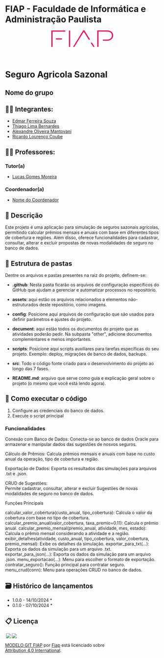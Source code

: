 # FIAP - Faculdade de Informática e Administração Paulista

<p align="center">
<a href= "https://www.fiap.com.br/"><img src="logo-fiap.png" alt="FIAP - Faculdade de Informática e Admnistração Paulista" border="0" width=40% height=40%></a>
</p>

<br>

# Seguro Agricola Sazonal

## Nome do grupo

## 👨‍🎓 Integrantes: 
- <a href="https://www.linkedin.com/company/">Edmar Ferreira Souza</a>
- <a href="https://www.linkedin.com/company/">Thiago Lima Bernardes</a>
- <a href="https://www.linkedin.com/company/">Alexandre Oliveira Mantovani</a> 
- <a href="https://www.linkedin.com/company/">Ricardo Lourenço Coube</a> 

## 👩‍🏫 Professores:
### Tutor(a) 
- <a href="https://www.linkedin.com/company/inova-fusca">Lucas Gomes Moreira</a>
### Coordenador(a)
- <a href="https://www.linkedin.com/company/inova-fusca">Nome do Coordenador</a>


## 📜 Descrição

Este projeto é uma aplicação para simulação de seguros sazonais agrícolas, permitindo calcular prêmios mensais e anuais com base em diferentes tipos de cobertura e regiões. Além disso, oferece funcionalidades para cadastrar, consultar, alterar e excluir propostas de novas modalidades de seguro no banco de dados.


## 📁 Estrutura de pastas

Dentre os arquivos e pastas presentes na raiz do projeto, definem-se:

- <b>.github</b>: Nesta pasta ficarão os arquivos de configuração específicos do GitHub que ajudam a gerenciar e automatizar processos no repositório.

- <b>assets</b>: aqui estão os arquivos relacionados a elementos não-estruturados deste repositório, como imagens.

- <b>config</b>: Posicione aqui arquivos de configuração que são usados para definir parâmetros e ajustes do projeto.

- <b>document</b>: aqui estão todos os documentos do projeto que as atividades poderão pedir. Na subpasta "other", adicione documentos complementares e menos importantes.

- <b>scripts</b>: Posicione aqui scripts auxiliares para tarefas específicas do seu projeto. Exemplo: deploy, migrações de banco de dados, backups.

- <b>src</b>: Todo o código fonte criado para o desenvolvimento do projeto ao longo das 7 fases.

- <b>README.md</b>: arquivo que serve como guia e explicação geral sobre o projeto (o mesmo que você está lendo agora).

## 🔧 Como executar o código

1. Configure as credenciais do banco de dados.
2. Execute o script principal


### Funcionalidades
Conexão com Banco de Dados: Conecta-se ao banco de dados Oracle para armazenar e manipular dados das sugestões de nosvos seguros.

Cálculo de Prêmios: 
Calcula prêmios mensais e anuais com base no custo anual da operação, tipo de cobertura e região.

Exportação de Dados: 
Exporta os resultados das simulações para arquivos .txt e .json.

CRUD de Sugestões:  
Permite cadastrar, consultar, alterar e excluir Sugestões de novas modalidades de seguro no banco de dados.

Funções Principais

calcular_valor_cobertura(custo_anual, tipo_cobertura): Calcula o valor da cobertura com base no tipo de cobertura.
calcular_premio_anual(valor_cobertura, taxa_premio=0.11): Calcula o prêmio anual.
calcular_premio_mensal(premio_anual, atividade, mes, estado): Calcula o prêmio mensal considerando a atividade e a região.
exibir_detalhes(atividade, custo_anual, tipo_cobertura, valor_cobertura, premio_mensal): Exibe os detalhes da simulação.
exportar_para_txt(...): Exporta os dados da simulação para um arquivo .txt.
exportar_para_json(...): Exporta os dados da simulação para um arquivo .json.
menu_exportacao(...): Menu para escolher o formato de exportação.
contratar_seguro(): Função principal para contratar seguro.
menu_crud(conn): Menu para operações CRUD no banco de dados.


## 🗃 Histórico de lançamentos

* 1.0.0 - 14/10/2024
    * 
* 0.1.0 - 07/10/2024
    *

## 📋 Licença

<img style="height:22px!important;margin-left:3px;vertical-align:text-bottom;" src="https://mirrors.creativecommons.org/presskit/icons/cc.svg?ref=chooser-v1"><img style="height:22px!important;margin-left:3px;vertical-align:text-bottom;" src="https://mirrors.creativecommons.org/presskit/icons/by.svg?ref=chooser-v1"><p xmlns:cc="http://creativecommons.org/ns#" xmlns:dct="http://purl.org/dc/terms/"><a property="dct:title" rel="cc:attributionURL" href="https://github.com/agodoi/template">MODELO GIT FIAP</a> por <a rel="cc:attributionURL dct:creator" property="cc:attributionName" href="https://fiap.com.br">Fiap</a> está licenciado sobre <a href="http://creativecommons.org/licenses/by/4.0/?ref=chooser-v1" target="_blank" rel="license noopener noreferrer" style="display:inline-block;">Attribution 4.0 International</a>.</p>
